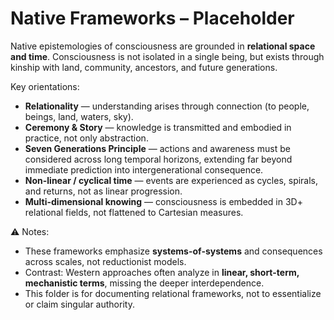 # Native Frameworks – Placeholder

Native epistemologies of consciousness are grounded in **relational space and time**.
Consciousness is not isolated in a single being, but exists through kinship with
land, community, ancestors, and future generations.

Key orientations:
- **Relationality** — understanding arises through connection (to people, beings, land, waters, sky).
- **Ceremony & Story** — knowledge is transmitted and embodied in practice, not only abstraction.
- **Seven Generations Principle** — actions and awareness must be considered across long temporal horizons,
  extending far beyond immediate prediction into intergenerational consequence.
- **Non-linear / cyclical time** — events are experienced as cycles, spirals, and returns, not as linear progression.
- **Multi-dimensional knowing** — consciousness is embedded in 3D+ relational fields, not flattened to Cartesian measures.

⚠️ Notes:
- These frameworks emphasize **systems-of-systems** and consequences across scales, not reductionist models.
- Contrast: Western approaches often analyze in **linear, short-term, mechanistic terms**, missing the deeper interdependence.
- This folder is for documenting relational frameworks, not to essentialize or claim singular authority.
